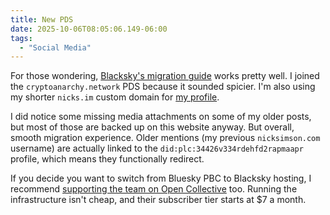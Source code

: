 ```yaml
---
title: New PDS
date: 2025-10-06T08:05:06.149-06:00
tags:
  - "Social Media"
---
```


For those wondering, [Blacksky's migration guide](https://docs.blacksky.community/migrating-to-blacksky-pds-complete-guide) works pretty well. I joined the <code>cryptoanarchy.network</code> PDS because it sounded spicier. I'm also using my shorter <code>nicks.im</code> custom domain for [my profile](https://blacksky.community/profile/did:plc:34426v334rdehfd2rapmaapr).

I did notice some missing media attachments on some of my older posts, but most of those are backed up on this website anyway. But overall, smooth migration experience. Older mentions (my previous <code>nicksimson.com</code> username) are actually linked to the <code>did:plc:34426v334rdehfd2rapmaapr</code> profile, which means they functionally redirect.

If you decide you want to switch from Bluesky PBC to Blacksky hosting, I recommend [supporting the team on Open Collective](https://opencollective.com/blacksky) too. Running the infrastructure isn't cheap, and their subscriber tier starts at $7 a month.